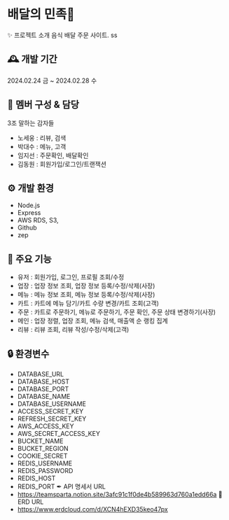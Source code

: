 # **배달의 민족🛵** #
✨ 프로젝트 소개
음식 배달 주문 사이트.
ss
## **🕰️ 개발 기간**
2024.02.24 금 ~ 2024.02.28 수
## **🤖 멤버 구성 & 담당**
3조 말하는 감자들
- 노세웅 : 리뷰, 검색
- 박대수 : 메뉴, 고객
- 임지선 : 주문확인, 배달확인
- 김동원 : 회원가입/로그인/트랜잭션
## **⚙️ 개발 환경**
- Node.js
- Express
- AWS RDS, S3,
- Github
- zep
## **📌 주요 기능**
- 유저 : 회원가입, 로그인, 프로필 조회/수정
- 업장 : 업장 정보 조회, 업장 정보 등록/수정/삭제(사장)
- 메뉴 : 메뉴 정보 조회, 메뉴 정보 등록/수정/삭제(사장)
- 카트 : 카트에 메뉴 담기/카트 수량 변경/카트 조회(고객)
- 주문 : 카트로 주문하기, 메뉴로 주문하기, 주문 확인, 주문 상태 변경하기(사장)
- 메인 : 업장 정렬, 업장 조회, 메뉴 검색, 매출액 순 랭킹 집계
- 리뷰 : 리뷰 조회, 리뷰 작성/수정/삭제(고객)
## **🔒 환경변수**
- DATABASE_URL
- DATABASE_HOST
- DATABASE_PORT
- DATABASE_NAME
- DATABASE_USERNAME
- ACCESS_SECRET_KEY
- REFRESH_SECRET_KEY
- AWS_ACCESS_KEY
- AWS_SECRET_ACCESS_KEY
- BUCKET_NAME
- BUCKET_REGION
- COOKIE_SECRET
- REDIS_USERNAME
- REDIS_PASSWORD
- REDIS_HOST
- REDIS_PORT
✒ API 명세서 URL
- https://teamsparta.notion.site/3afc91c1f0de4b589963d760a1edd66a
🔧 ERD URL
- https://www.erdcloud.com/d/XCN4hEXD35keo47px
